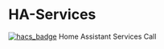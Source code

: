 # HA-Services
[![hacs_badge](https://img.shields.io/badge/HACS-Default-orange.svg)](https://github.com/custom-components/hacs)
Home Assistant Services Call
